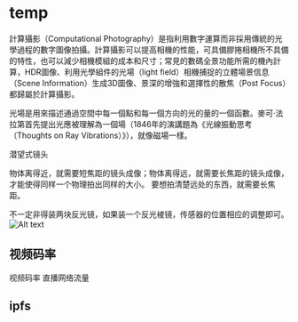 # temp

計算攝影（Computational Photography）是指利用數字運算而非採用傳統的光學過程的數字圖像拍攝。計算攝影可以提高相機的性能，可具備膠捲相機所不具備的特性，也可以減少相機模組的成本和尺寸；常見的數碼全景功能所需的機內計算，HDR圖像、利用光學組件的光場（light field）相機捕捉的立體場景信息（Scene Information）生成3D圖像、景深的增強和選擇性的散焦（Post Focus）都歸屬於計算攝影。

光場是用來描述通過空間中每一個點和每一個方向的光的量的一個函數。麥可·法拉第首先提出光應被理解為一個場（1846年的演講題為《光線振動思考（Thoughts on Ray Vibrations）》），就像磁場一樣。

潜望式镜头

物体离得近，就需要短焦距的镜头成像；物体离得远，就需要长焦距的镜头成像，才能使得同样一个物理拍出同样的大小。
要想拍清楚远处的东西，就需要长焦距。

不一定非得装两块反光镜，如果装一个反光棱镜，传感器的位置相应的调整即可。
![Alt text](/assets/images/temp000/image.png)

## 视频码率

视频码率
直播网络流量
## ipfs